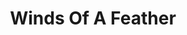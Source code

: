 ---
layout: post
title:  "Winds Of A Feather"
image: https://farm4.staticflickr.com/3869/14632926459_2bef764c9f.jpg
thumbnail: https://farm4.staticflickr.com/3875/14881654803_a8209b465a.jpg
dimensionX: 23"
dimensionY: 18"
dimensionZ: 4"
materials: Ambrosia Maple/Walnut/Copper
price:
---